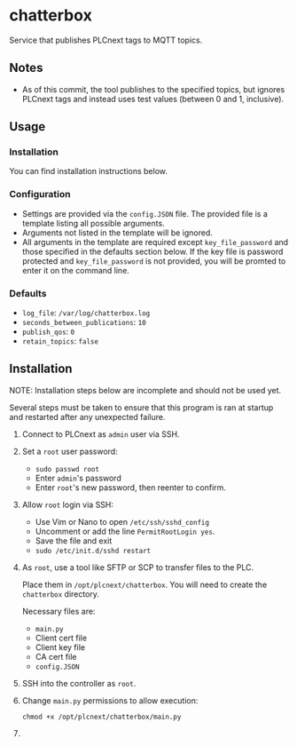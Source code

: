# chatterbox
Service that publishes PLCnext tags to MQTT topics.

## Notes
- As of this commit, the tool publishes to the specified topics, but ignores PLCnext tags and instead uses test values (between 0 and 1, inclusive).

## Usage

### Installation
You can find installation instructions below.

### Configuration
- Settings are provided via the `config.JSON` file. The provided file is a template listing all possible arguments.
- Arguments not listed in the template will be ignored.
- All arguments in the template are required except `key_file_password` and those specified in the defaults section below. If the key file is password protected and `key_file_password` is not provided, you will be promted to enter it on the command line.

### Defaults
- `log_file`: `/var/log/chatterbox.log`
- `seconds_between_publications`: `10`
- `publish_qos`: `0`
- `retain_topics`: `false`

## Installation

NOTE: Installation steps below are incomplete and should not be used yet.

Several steps must be taken to ensure that this program is ran at startup and restarted after any unexpected failure.

1. Connect to PLCnext as `admin` user via SSH.

2. Set a `root` user password:
    - `sudo passwd root`
    - Enter `admin`'s password
    - Enter `root`'s new password, then reenter to confirm.

3. Allow `root` login via SSH:
    - Use Vim or Nano to open `/etc/ssh/sshd_config`
    - Uncomment or add the line `PermitRootLogin yes`.
    - Save the file and exit
    - `sudo /etc/init.d/sshd restart`

4. As `root`, use a tool like SFTP or SCP to transfer files to the PLC. 
    
    Place them in `/opt/plcnext/chatterbox`. You will need to create the `chatterbox` directory.
     

    Necessary files are:
    - `main.py`
    - Client cert file
    - Client key file
    - CA cert file
    - `config.JSON`

5. SSH into the controller as `root`.

6. Change `main.py` permissions to allow execution: 

    `chmod +x /opt/plcnext/chatterbox/main.py`

7. 